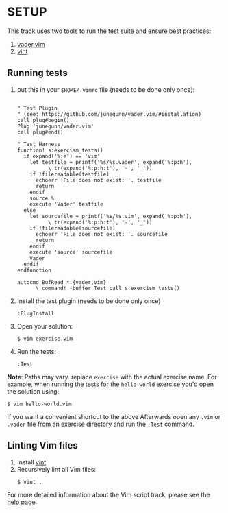# SETUP

This track uses two tools to run the test suite and ensure best practices:

1. [vader.vim](https://github.com/junegunn/vader.vim)
2. [vint](https://github.com/Kuniwak/vint)

## Running tests

1. put this in your `$HOME/.vimrc` file (needs to be done only once):

    ```vim

    " Test Plugin
    " (see: https://github.com/junegunn/vader.vim/#installation)
    call plug#begin()
    Plug 'junegunn/vader.vim'
    call plug#end()

    " Test Harness
    function! s:exercism_tests()
      if expand('%:e') == 'vim'
        let testfile = printf('%s/%s.vader', expand('%:p:h'),
              \ tr(expand('%:p:h:t'), '-', '_'))
        if !filereadable(testfile)
          echoerr 'File does not exist: '. testfile
          return
        endif
        source %
        execute 'Vader' testfile
      else
        let sourcefile = printf('%s/%s.vim', expand('%:p:h'),
              \ tr(expand('%:p:h:t'), '-', '_'))
        if !filereadable(sourcefile)
          echoerr 'File does not exist: '. sourcefile
          return
        endif
        execute 'source' sourcefile
        Vader
      endif
    endfunction

    autocmd BufRead *.{vader,vim}
          \ command! -buffer Test call s:exercism_tests()
    ```

1. Install the test plugin (needs to be done only once)
    ```
    :PlugInstall
    ```
1. Open your solution:
    ```
    $ vim exercise.vim
    ```
1. Run the tests:
    ```
    :Test
    ```

**Note**: Paths may vary. replace `exercise` with the actual exercise name. For example, when running the tests for the `hello-world` exercise you'd open the solution using:
```
$ vim hello-world.vim
```

If you want a convenient shortcut to the above 
Afterwards open any `.vim` or `.vader` file from an exercise directory and run
the `:Test` command.

## Linting Vim files

1. Install [vint](https://github.com/Kuniwak/vint#quick-start).
1. Recursively lint all Vim files:
    ```
    $ vint .
    ```

For more detailed information about the Vim script track, please see the
[help page](http://exercism.io/languages/vimscript).
